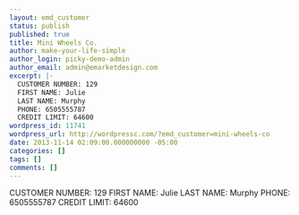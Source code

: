 ```yaml
---
layout: emd_customer
status: publish
published: true
title: Mini Wheels Co.
author: make-your-life-simple
author_login: picky-demo-admin
author_email: admin@emarketdesign.com
excerpt: |-
  CUSTOMER NUMBER: 129
  FIRST NAME: Julie
  LAST NAME: Murphy
  PHONE: 6505555787
  CREDIT LIMIT: 64600
wordpress_id: 11741
wordpress_url: http://wordpressc.com/?emd_customer=mini-wheels-co
date: 2013-11-14 02:09:00.000000000 -05:00
categories: []
tags: []
comments: []
---
```

CUSTOMER NUMBER: 129
FIRST NAME: Julie
LAST NAME: Murphy
PHONE: 6505555787
CREDIT LIMIT: 64600
